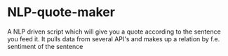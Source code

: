 # NLP-quote-maker
A NLP driven script which will give you a quote according to the sentence you feed it. It pulls data from several API's and makes up a relation by f.e. sentiment of the sentence

